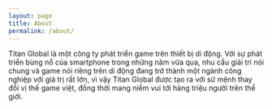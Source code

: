 ```yaml
---
layout: page
title: About
permalink: /about/
---
```


Titan Global là một công ty phát triển game trên thiết bị di động. Với sự phát triển bùng nổ của smartphone trong những năm vừa qua, nhu cầu giải trí nói chung và game nói riêng trên di động đang trở thành một ngành công nghiệp với giá trị rất lớn, vì vậy Titan Global được tạo ra với sứ mệnh thay đổi vị thế game việt, đồng thời mang niềm vui tới hàng triệu người trên thế giới.
